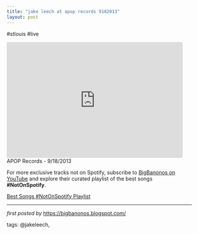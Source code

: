 ```yaml
---
title: "jake leech at apop records 9182013"
layout: post
---
```

#stlouis #live <br />
<iframe width="95%" height="315" src="https://www.youtube.com/embed/fQnorQ8QDqk?list=PLtuNtuTatqI3KDxLZo4RKJRE0i3VgB3vn" frameborder="0" allowfullscreen></iframe>
<br />
APOP Records - 9/18/2013

<!--Subscribe and Playlist Links-->
<div>
    <p>For more exclusive tracks not on Spotify, subscribe to <a href="https://www.youtube.com/@BigBanonos" target="_blank">BigBanonos on YouTube</a> and explore their curated playlist of the best songs <strong>#NotOnSpotify</strong>.</p>
    <p><a href="https://www.youtube.com/playlist?list=PLtuNtuTatqI0kFahUCbtbfenC_ET5O_tr" target="_blank">Best Songs #NotOnSpotify Playlist<br /></a></p></div>

<hr />

<p><em>first posted by</em> <a href="https://bigbanonos.blogspot.com/" rel="noopener" target="_new">https://bigbanonos.blogspot.com/</a></p>

<p>tags: @jakeleech,</p>
